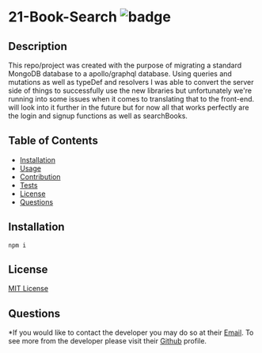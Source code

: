# 21-Book-Search ![badge](https://img.shields.io/badge/license-MIT-green)

## Description 
  This repo/project was created with the purpose of migrating a standard MongoDB database to a apollo/graphql database. Using queries and mutations as well as typeDef and resolvers I was able to convert the server side of things to successfully use the new libraries but unfortunately we're running into some issues when it comes to translating that to the front-end. will look into it further in the future but for now all that works perfectly are the login and signup functions as well as searchBooks.

## Table of Contents

* [Installation](#installation)
* [Usage](#usage)
* [Contribution](#contribution)
* [Tests](#tests)
* [License](#license)
* [Questions](#questions)



## Installation

    npm i
  
  







## License
  [MIT License](https://spdx.org/licenses/MIT.html)





## Questions

  *If you would like to contact the developer you may do so at their [Email](mailto:ryobia36@gmail.com).
  To see more from the developer please visit their [Github](https://github.com/Ryobia) profile.
